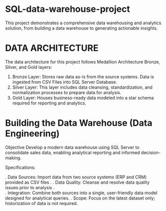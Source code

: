 # SQL-data-warehouse-project
This project demonstrates a comprehensive data warehousing and analytics solution, from building a data warehouse to generating actionable insights.

# DATA ARCHITECTURE
  The data architecture for this project follows Medallion Architecture Bronze, Silver, and Gold layers:
  
  1. Bronze Layer: Stores raw data as-is from the source systems. Data is ingested from CSV Files into SQL Server Database.
  2. Silver Layer: This layer includes data cleansing, standardization, and normalization processes to prepare data for analysis.
  3. Gold Layer: Houses business-ready data modeled into a star schema required for reporting and analytics.


# Building the Data Warehouse (Data Engineering)
 
 Objective
  Develop a modern data warehouse using SQL Server to consolidate sales data, enabling analytical reporting and informed decision-making.
  
  Specifications:
  
   . Data Sources: Import data from two source systems (ERP and CRM) provided as CSV files .
   . Data Quality: Cleanse and resolve data quality issues prior to analysis .    
   . Integration: Combine both sources into a single, user-friendly data model designed for analytical queries.
   . Scope: Focus on the latest dataset only; historization of data is not required.
